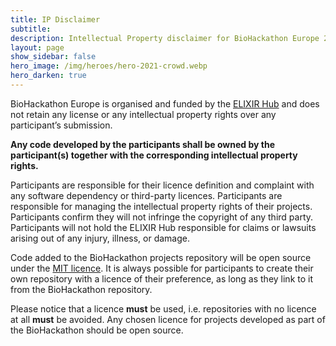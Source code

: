 ```yaml
---
title: IP Disclaimer
subtitle: 
description: Intellectual Property disclaimer for BioHackathon Europe 2024.
layout: page
show_sidebar: false
hero_image: /img/heroes/hero-2021-crowd.webp
hero_darken: true
---
```


BioHackathon Europe is organised and funded by the [ELIXIR Hub](https://elixir-europe.org/about-us/who-we-are/hub) and does not retain any license or any intellectual property rights over any participant’s submission.

**Any code developed by the participants shall be owned by the participant(s) together with the corresponding intellectual property rights.**

Participants are responsible for their licence definition and complaint with any software dependency or third-party licences. Participants are responsible for managing the intellectual property rights of their projects. Participants confirm they will not infringe the copyright of any third party. Participants will not hold the ELIXIR Hub responsible for claims or lawsuits arising out of any injury, illness, or damage.

Code added to the BioHackathon projects repository will be open source under the [MIT licence](https://opensource.org/license/mit/). It is always possible for participants to create their own repository with a licence of their preference, as long as they link to it from the BioHackathon repository. 

Please notice that a licence **must** be used, i.e. repositories with no licence at all **must** be avoided. Any chosen licence for projects developed as part of the BioHackathon should be open source.